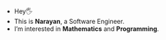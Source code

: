 - Hey🖐
- This is <strong>Narayan</strong>, a Software Engineer.
- I’m interested in <strong>Mathematics</strong> and <strong>Programming</strong>.
<!---
9mpd/9mpd is a ✨ special ✨ repository because its `README.md` (this file) appears on your GitHub profile.
You can click the Preview link to take a look at your changes.
--->
